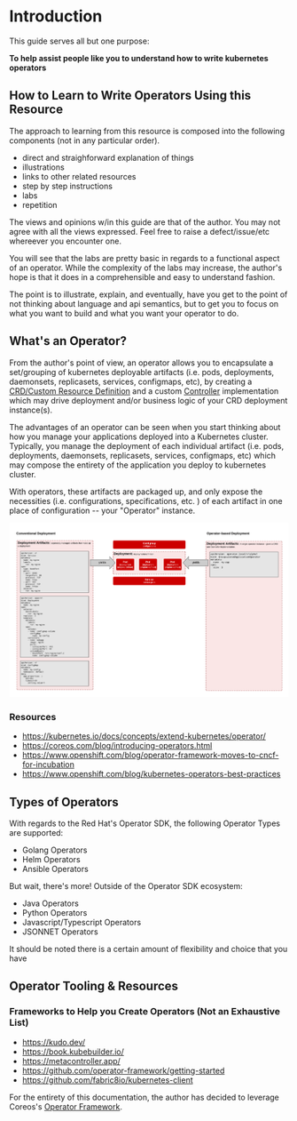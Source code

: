 <!--
- Introduction
  - How to Learn to Write Operators Using this Resource
  - What's an Operator?
  - Types of Operators
  - Operator Tooling & Resources  
-->

# Introduction

This guide serves all but one purpose: 

**To help assist people like you to understand how to write kubernetes operators**

## How to Learn to Write Operators Using this Resource

The approach to learning from this resource is composed into the following components (not in any particular order). 

- direct and straighforward explanation of things
- illustrations
- links to other related resources
- step by step instructions
- labs
- repetition

The views and opinions w/in this guide are that of the author. You may not agree with all the views expressed. Feel free to raise a defect/issue/etc whereever you encounter one. 

You will see that the labs are pretty basic in regards to a functional aspect of an operator. While the complexity of the labs may increase, the author's hope is that it does in a comprehensible and easy to understand fashion.  

The point is to illustrate, explain, and eventually, have you get to the point of not thinking about language and api semantics, but to get you to focus on what you want to build and what you want your operator to do. 

## What's an Operator?

From the author's point of view, an operator allows you to encapsulate a set/grouping of kubernetes deployable artifacts (i.e. pods, deployments, daemonsets, replicasets, services, configmaps, etc), by creating a [CRD/Custom Resource Definition](https://kubernetes.io/docs/concepts/extend-kubernetes/api-extension/custom-resources/) and a custom [Controller](https://kubernetes.io/docs/concepts/architecture/controller/) implementation which may drive deployment and/or business logic of your CRD deployment instance(s).

The advantages of an operator can be seen when you start thinking about how you manage your applications deployed into a Kubernetes cluster. Typically, you manage the deployment of each individual artifact (i.e. pods, deployments, daemonsets, replicasets, services, configmaps, etc) which may compose the entirety of the application you deploy to kubernetes cluster.

With operators, these artifacts are packaged up, and only expose the necessities (i.e. configurations, specifications, etc. ) of each artifact in one place of configuration -- your "Operator" instance. 

![](../assets/conventional-vs-operators.png)

### Resources

- https://kubernetes.io/docs/concepts/extend-kubernetes/operator/
- https://coreos.com/blog/introducing-operators.html
- https://www.openshift.com/blog/operator-framework-moves-to-cncf-for-incubation
- https://www.openshift.com/blog/kubernetes-operators-best-practices


## Types of Operators

With regards to the Red Hat's Operator SDK, the following Operator Types are supported: 

- Golang Operators
- Helm Operators
- Ansible Operators

But wait, there's more! Outside of the Operator SDK ecosystem: 

- Java Operators
- Python Operators
- Javascript/Typescript Operators
- JSONNET Operators

It should be noted there is a certain amount of flexibility and choice that you have

## Operator Tooling & Resources

### Frameworks to Help you Create Operators (Not an Exhaustive List)

- https://kudo.dev/
- https://book.kubebuilder.io/
- https://metacontroller.app/
- https://github.com/operator-framework/getting-started
- https://github.com/fabric8io/kubernetes-client

For the entirety of this documentation, the author has decided to leverage Coreos's [Operator Framework](https://github.com/operator-framework). 